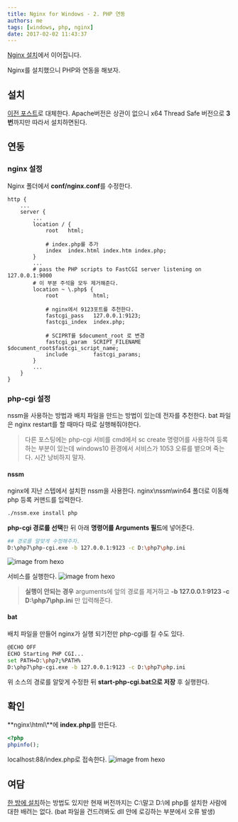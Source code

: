 ```yaml
---
title: Nginx for Windows - 2. PHP 연동
authors: me
tags: [windows, php, nginx]
date: 2017-02-02 11:43:37
---
```


[Nginx 설치](/2017/02/01/Nginx-for-Windows/)에서 이어집니다.

Nginx를 설치했으니 PHP와 연동을 해보자.

## 설치

[이전 포스트](/2017/01/13/로컬-웹서버-돌리기-2-PHP-설치/)로 대체한다.
Apache버전은 상관이 없으니 x64 Thread Safe 버전으로 **3번**까지만 따라서 설치하면된다.

## 연동

### nginx 설정

Nginx 폴더에서 **conf/nginx.conf**를 수정한다.

```nginx
http {
    ...
    server {
        ...
        location / {
            root   html;

            # index.php를 추가
            index  index.html index.htm index.php;
        }
        ...
        # pass the PHP scripts to FastCGI server listening on 127.0.0.1:9000
        # 이 부분 주석을 모두 제거해준다.
        location ~ \.php$ {
            root           html;

            # nginx에서 9123포트를 추천한다.
            fastcgi_pass   127.0.0.1:9123;
            fastcgi_index  index.php;

            # SCIPRT를 $document_root 로 변경
            fastcgi_param  SCRIPT_FILENAME  $document_root$fastcgi_script_name;
            include        fastcgi_params;
        }
        ...
    }
}
```

### php-cgi 설정

nssm을 사용하는 방법과 배치 파일을 만드는 방법이 있는데 전자를 추천한다.
bat 파일은 nginx restart를 할 때마다 따로 실행해줘야한다.

> 다른 포스팅에는 php-cgi 서비를 cmd에서 sc create 명령어를 사용하여 등록하는 부분이 있는데 windows10 환경에서 서비스가 1053 오류를 뱉으며 죽는다.
> 시간 낭비하지 말자.

#### nssm

nginx에 지난 스텝에서 설치한 nssm을 사용한다.
nginx\\nssm\\win64 폴더로 이동해 php 등록 커맨드를 입력한다.

```bash
./nssm.exe install php
```

**php-cgi 경로를 선택**한 뒤 아래 **명령어를 Arguments 필드**에 넣어준다.

```bash
## 경로를 알맞게 수정해주자.
D:\php7\php-cgi.exe -b 127.0.0.1:9123 -c D:\php7\php.ini
```

![image from hexo](https://i.imgur.com/oDSsu4M.png)

서비스를 실행한다.
![image from hexo](https://i.imgur.com/tWY4j65.png)

> **실행이 안되는 경우**
> arguments에 앞의 경로를 제거하고 **-b 127.0.0.1:9123 -c D:\php7\php.ini** 만 입력해준다.

#### bat

배치 파일을 만들어 nginx가 실행 되기전만 php-cgi를 킬 수도 있다.

```bash
@ECHO OFF
ECHO Starting PHP CGI...
set PATH=D:\php7;%PATH%
D:\php7\php-cgi.exe -b 127.0.0.1:9123 -c D:\php7\php.ini
```

위 소스의 경로를 알맞게 수정한 뒤 **start-php-cgi.bat으로 저장** 후 실행한다.

## 확인

**nginx\\html\\**에 **index.php**를 만든다.

```php title="index.php"
<?php
phpinfo();
```

localhost:88/index.php로 접속한다.
![image from hexo](https://i.imgur.com/qka7WAd.png)

## 여담

[한 방에 설치](https://kevinworthington.com/nginx-for-windows/)하는 방법도 있지만 현재 버전까지는 C:\\말고 D:\\에 php를 설치한 사람에 대한 배려는 없다. (bat 파일을 건드려봐도 dll 안에 로깅하는 부분에서 오류 발생)
